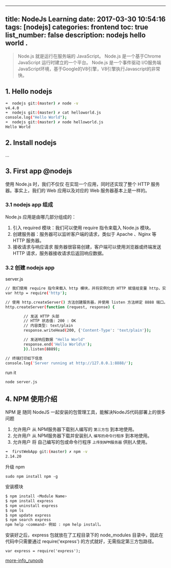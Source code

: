 
---
title: NodeJs Learning
date: 2017-03-30 10:54:16
tags: [nodejs]
categories: frontend
toc: true
list_number: false
description: nodejs hello world .
---


> Node.js 就是运行在服务端的 JavaScript。
> Node.js 是一个基于Chrome JavaScript 运行时建立的一个平台。
> Node.js 是一个事件驱动 I/O服务端 JavaScript环境，基于Google的V8引擎，V8引擎执行Javascript的非常快。

## 1. Hello nodejs

```bash
➜  nodejs git:(master) ✗ node -v
v4.4.0
➜  nodejs git:(master) ✗ cat helloworld.js
console.log("Hello World");
➜  nodejs git:(master) ✗ node helloworld.js
Hello World
```

## 2. Install nodejs

...

## 3. First app @nodejs

使用 Node.js 时，我们不仅仅 在实现一个应用，同时还实现了整个 HTTP 服务器。事实上，我们的 Web 应用以及对应的 Web 服务器基本上是一样的。

### 3.1 nodejs app 组成

Node.js 应用是由哪几部分组成的：

1. 引入 required 模块：我们可以使用 require 指令来载入 Node.js 模块。
2. 创建服务器：服务器可以监听客户端的请求，类似于 Apache 、Nginx 等 HTTP 服务器。
3. 接收请求与响应请求 服务器很容易创建，客户端可以使用浏览器或终端发送 HTTP 请求，服务器接收请求后返回响应数据。

### 3.2 创建 nodejs app

server.js


```bash
// 我们使用 require 指令来载入 http 模块，并将实例化的 HTTP 赋值给变量 http，实例如下:
var http = require('http');

// 使用 http.createServer() 方法创建服务器，并使用 listen 方法绑定 8888 端口。 函数通过 request, response 参数来接收和响应数据。
http.createServer(function (request, response) {

        // 发送 HTTP 头部
        // HTTP 状态值: 200 : OK
        // 内容类型: text/plain
        response.writeHead(200, {'Content-Type': 'text/plain'});

        // 发送响应数据 "Hello World"
        response.end('Hello World\n');
        }).listen(8889);

// 终端打印如下信息
console.log('Server running at http://127.0.0.1:8888/');
```

run it

```
node server.js
```

## 4. NPM 使用介绍

NPM 是 随同 NodeJS 一起安装的包管理工具，能解决NodeJS代码部署上的很多问题

1. 允许用户 从 NPM服务器下载别人编写的 `第三方包` 到本地使用。
2. 允许用户 从 NPM服务器下载并安装别人 `编写的命令行程序` 到本地使用。
3. 允许用户 将 自己编写的包或命令行程序 `上传到NPM服务器` 供别人使用。

```bash
➜  firstWebApp git:(master) ✗ npm -v
2.14.20
```

升级 npm

```
sudo npm install npm -g
```

安装模块

```bash
$ npm install <Module Name>
$ npm install express
$ npm uninstall express
$ npm ls
$ npm update express
$ npm search express
npm help <command> 例如 : npm help install。
```

安装好之后，express 包就放在了工程目录下的 node_modules 目录中，因此在代码中只需要通过 require('express') 的方式就好，无需指定第三方包路径。

```
var express = require('express');
```

[more-info_runoob](http://www.runoob.com/nodejs/nodejs-npm.html)